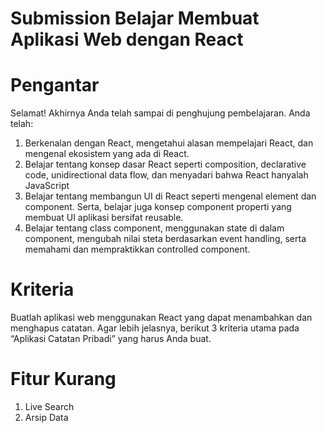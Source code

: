 # Submission Belajar Membuat Aplikasi Web dengan React

# Pengantar
Selamat! Akhirnya Anda telah sampai di penghujung pembelajaran. Anda telah:

1. Berkenalan dengan React, mengetahui alasan mempelajari React, dan mengenal ekosistem yang ada di React.
2. Belajar tentang konsep dasar React seperti composition, declarative code, unidirectional data flow, dan menyadari bahwa React hanyalah JavaScript
3. Belajar tentang membangun UI di React seperti mengenal element dan component. Serta, belajar juga konsep component properti yang membuat UI aplikasi bersifat reusable.
4. Belajar tentang class component, menggunakan state di dalam component, mengubah nilai steta berdasarkan event handling, serta memahami dan mempraktikkan controlled component.


# Kriteria
Buatlah aplikasi web menggunakan React yang dapat menambahkan dan menghapus catatan. Agar lebih jelasnya, berikut 3 kriteria utama pada “Aplikasi Catatan Pribadi” yang harus Anda buat.


# Fitur Kurang
1. Live Search
2. Arsip Data
